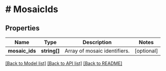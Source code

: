 # # MosaicIds

## Properties

Name | Type | Description | Notes
------------ | ------------- | ------------- | -------------
**mosaic_ids** | **string[]** | Array of mosaic identifiers. | [optional]

[[Back to Model list]](../../README.md#models) [[Back to API list]](../../README.md#endpoints) [[Back to README]](../../README.md)
